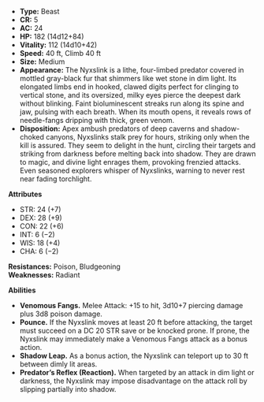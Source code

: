 - **Type:** Beast
- **CR:** 5
- **AC:** 24
- **HP:** 182 (14d12+84)
- **Vitality:** 112 (14d10+42)
- **Speed:** 40 ft, Climb 40 ft
- **Size:** Medium
- **Appearance:** The Nyxslink is a lithe, four-limbed predator covered in mottled gray-black fur that shimmers like wet stone in dim light. Its elongated limbs end in hooked, clawed digits perfect for clinging to vertical stone, and its oversized, milky eyes pierce the deepest dark without blinking. Faint bioluminescent streaks run along its spine and jaw, pulsing with each breath. When its mouth opens, it reveals rows of needle-fangs dripping with thick, green venom.
- **Disposition:** Apex ambush predators of deep caverns and shadow-choked canyons, Nyxslinks stalk prey for hours, striking only when the kill is assured. They seem to delight in the hunt, circling their targets and striking from darkness before melting back into shadow. They are drawn to magic, and divine light enrages them, provoking frenzied attacks. Even seasoned explorers whisper of Nyxslinks, warning to never rest near fading torchlight.

**Attributes**
- STR: 24 (+7)
- DEX: 28 (+9)
- CON: 22 (+6)
- INT: 6 (−2)
- WIS: 18 (+4)
- CHA: 6 (−2)

**Resistances:** Poison, Bludgeoning  
**Weaknesses:** Radiant

**Abilities**
- **Venomous Fangs.** Melee Attack: +15 to hit, 3d10+7 piercing damage plus 3d8 poison damage.
- **Pounce.** If the Nyxslink moves at least 20 ft before attacking, the target must succeed on a DC 20 STR save or be knocked prone. If prone, the Nyxslink may immediately make a Venomous Fangs attack as a bonus action.
- **Shadow Leap.** As a bonus action, the Nyxslink can teleport up to 30 ft between dimly lit areas.
- **Predator’s Reflex (Reaction).** When targeted by an attack in dim light or darkness, the Nyxslink may impose disadvantage on the attack roll by slipping partially into shadow.